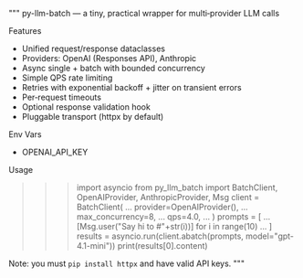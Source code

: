 """
py-llm-batch — a tiny, practical wrapper for multi‑provider LLM calls

Features
- Unified request/response dataclasses
- Providers: OpenAI (Responses API), Anthropic
- Async single + batch with bounded concurrency
- Simple QPS rate limiting
- Retries with exponential backoff + jitter on transient errors
- Per‑request timeouts
- Optional response validation hook
- Pluggable transport (httpx by default)

Env Vars
- OPENAI_API_KEY

Usage
>>> import asyncio
>>> from py_llm_batch import BatchClient, OpenAIProvider, AnthropicProvider, Msg
>>> client = BatchClient(
...     provider=OpenAIProvider(),
...     max_concurrency=8,
...     qps=4.0,
... )
>>> prompts = [
...     [Msg.user("Say hi to #"+str(i))] for i in range(10)
... ]
>>> results = asyncio.run(client.abatch(prompts, model="gpt-4.1-mini"))
>>> print(results[0].content)

Note: you must `pip install httpx` and have valid API keys.
"""